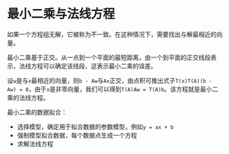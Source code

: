 # 最小二乘与法线方程
如果一个方程组无解，它被称为不一致。在这种情况下，需要找出与解最相近的向量。

最小二乘基于正交。从一点到一个平面的最短距离，由一个到平面的正交线段表示，法线方程可以确定该线段，这表示最小二乘的误差。

设`w`是与`x`最相近的向量，则`b - Aw`与`Ax`正交，由点积可推出式子`T(x)T(A)(b - Aw) = 0`，由于`x`是非零向量，我们可以得到`T(A)Aw = T(A)b`。该方程就是最小二乘的法线方程。

最小二乘的数据拟合：
+ 选择模型，确定用于拟合数据的参数模型，例如`y = ax + b`
+ 强制模型拟合数据，每个数据点生成一个方程
+ 求解法线方程